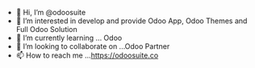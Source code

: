 - 👋 Hi, I’m @odoosuite
- 👀 I’m interested in develop and provide Odoo App, Odoo Themes and Full Odoo Solution  
- 🌱 I’m currently learning ... Odoo 
- 💞️ I’m looking to collaborate on ...Odoo Partner
- 📫 How to reach me ...https://odoosuite.co

<!---
odoosuite/odoosuite is a ✨ special ✨ repository because its `README.md` (this file) appears on your GitHub profile.
You can click the Preview link to take a look at your changes.
--->
